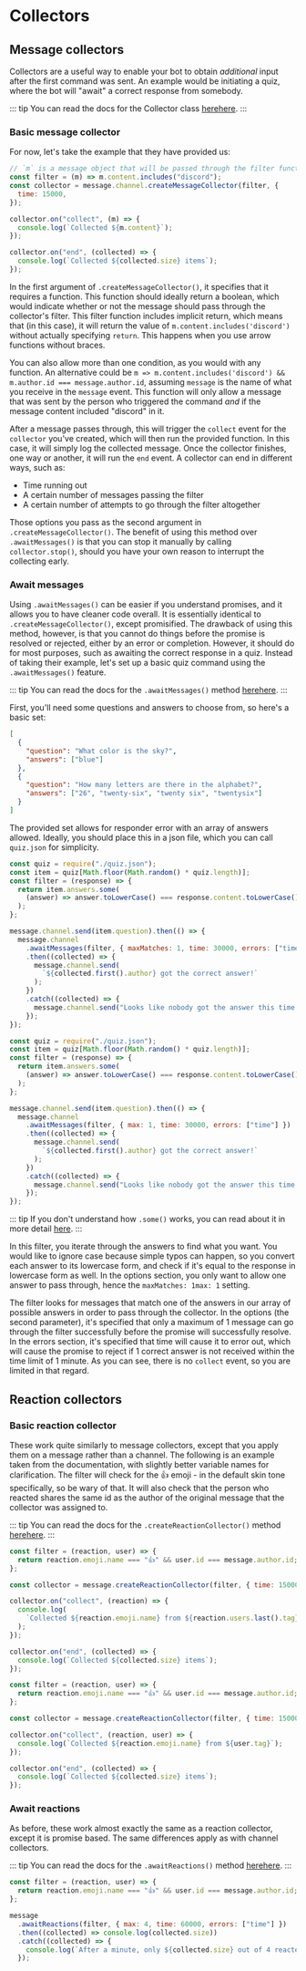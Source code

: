 # Collectors

## Message collectors

Collectors are a useful way to enable your bot to obtain _additional_ input after the first command was sent. An example would be initiating a quiz, where the bot will "await" a correct response from somebody.

::: tip
You can read the docs for the Collector class <branch version="11.x" inline>[here](https://discord.js.org/#/docs/main/v11/class/Collector)</branch><branch version="12.x" inline>[here](https://discord.js.org/#/docs/main/stable/class/Collector)</branch>.
:::

### Basic message collector

For now, let's take the example that they have provided us:

```js
// `m` is a message object that will be passed through the filter function
const filter = (m) => m.content.includes("discord");
const collector = message.channel.createMessageCollector(filter, {
  time: 15000,
});

collector.on("collect", (m) => {
  console.log(`Collected ${m.content}`);
});

collector.on("end", (collected) => {
  console.log(`Collected ${collected.size} items`);
});
```

In the first argument of `.createMessageCollector()`, it specifies that it requires a function. This function should ideally return a boolean, which would indicate whether or not the message should pass through the collector's filter. This filter function includes implicit return, which means that (in this case), it will return the value of `m.content.includes('discord')` without actually specifying `return`. This happens when you use arrow functions without braces.

You can also allow more than one condition, as you would with any function. An alternative could be `m => m.content.includes('discord') && m.author.id === message.author.id`, assuming `message` is the name of what you receive in the `message` event. This function will only allow a message that was sent by the person who triggered the command _and_ if the message content included "discord" in it.

After a message passes through, this will trigger the `collect` event for the `collector` you've created, which will then run the provided function. In this case, it will simply log the collected message. Once the collector finishes, one way or another, it will run the `end` event. A collector can end in different ways, such as:

- Time running out
- A certain number of messages passing the filter
- A certain number of attempts to go through the filter altogether

Those options you pass as the second argument in `.createMessageCollector()`. The benefit of using this method over `.awaitMessages()` is that you can stop it manually by calling `collector.stop()`, should you have your own reason to interrupt the collecting early.

### Await messages

Using `.awaitMessages()` can be easier if you understand promises, and it allows you to have cleaner code overall. It is essentially identical to `.createMessageCollector()`, except promisified. The drawback of using this method, however, is that you cannot do things before the promise is resolved or rejected, either by an error or completion. However, it should do for most purposes, such as awaiting the correct response in a quiz. Instead of taking their example, let's set up a basic quiz command using the `.awaitMessages()` feature.

::: tip
You can read the docs for the `.awaitMessages()` method <branch version="11.x" inline>[here](https://discord.js.org/#/docs/main/v11/class/TextChannel?scrollTo=awaitMessages)</branch><branch version="12.x" inline>[here](https://discord.js.org/#/docs/main/stable/class/TextChannel?scrollTo=awaitMessages)</branch>.
:::

First, you'll need some questions and answers to choose from, so here's a basic set:

```json
[
  {
    "question": "What color is the sky?",
    "answers": ["blue"]
  },
  {
    "question": "How many letters are there in the alphabet?",
    "answers": ["26", "twenty-six", "twenty six", "twentysix"]
  }
]
```

The provided set allows for responder error with an array of answers allowed. Ideally, you should place this in a json file, which you can call `quiz.json` for simplicity.

<branch version="11.x">

```js
const quiz = require("./quiz.json");
const item = quiz[Math.floor(Math.random() * quiz.length)];
const filter = (response) => {
  return item.answers.some(
    (answer) => answer.toLowerCase() === response.content.toLowerCase()
  );
};

message.channel.send(item.question).then(() => {
  message.channel
    .awaitMessages(filter, { maxMatches: 1, time: 30000, errors: ["time"] })
    .then((collected) => {
      message.channel.send(
        `${collected.first().author} got the correct answer!`
      );
    })
    .catch((collected) => {
      message.channel.send("Looks like nobody got the answer this time.");
    });
});
```

</branch>
<branch version="12.x">

```js
const quiz = require("./quiz.json");
const item = quiz[Math.floor(Math.random() * quiz.length)];
const filter = (response) => {
  return item.answers.some(
    (answer) => answer.toLowerCase() === response.content.toLowerCase()
  );
};

message.channel.send(item.question).then(() => {
  message.channel
    .awaitMessages(filter, { max: 1, time: 30000, errors: ["time"] })
    .then((collected) => {
      message.channel.send(
        `${collected.first().author} got the correct answer!`
      );
    })
    .catch((collected) => {
      message.channel.send("Looks like nobody got the answer this time.");
    });
});
```

</branch>

::: tip
If you don't understand how `.some()` works, you can read about it in more detail [here](https://developer.mozilla.org/en-US/docs/Web/JavaScript/Reference/Global_Objects/Array/some).
:::

In this filter, you iterate through the answers to find what you want. You would like to ignore case because simple typos can happen, so you convert each answer to its lowercase form, and check if it's equal to the response in lowercase form as well. In the options section, you only want to allow one answer to pass through, hence the <branch version="11.x" inline>`maxMatches: 1`</branch><branch version="12.x" inline>`max: 1`</branch> setting.

The filter looks for messages that match one of the answers in our array of possible answers in order to pass through the collector. In the options (the second parameter), it's specified that only a maximum of 1 message can go through the filter successfully before the promise will successfully resolve. In the errors section, it's specified that time will cause it to error out, which will cause the promise to reject if 1 correct answer is not received within the time limit of 1 minute. As you can see, there is no `collect` event, so you are limited in that regard.

## Reaction collectors

### Basic reaction collector

These work quite similarly to message collectors, except that you apply them on a message rather than a channel. The following is an example taken from the documentation, with slightly better variable names for clarification. The filter will check for the 👍 emoji - in the default skin tone specifically, so be wary of that. It will also check that the person who reacted shares the same id as the author of the original message that the collector was assigned to.

::: tip
You can read the docs for the `.createReactionCollector()` method <branch version="11.x" inline>[here](https://discord.js.org/#/docs/main/v11/class/Message?scrollTo=createReactionCollector)</branch><branch version="12.x" inline>[here](https://discord.js.org/#/docs/main/stable/class/Message?scrollTo=createReactionCollector)</branch>.
:::

<branch version="11.x">

```js
const filter = (reaction, user) => {
  return reaction.emoji.name === "👍" && user.id === message.author.id;
};

const collector = message.createReactionCollector(filter, { time: 15000 });

collector.on("collect", (reaction) => {
  console.log(
    `Collected ${reaction.emoji.name} from ${reaction.users.last().tag}`
  );
});

collector.on("end", (collected) => {
  console.log(`Collected ${collected.size} items`);
});
```

</branch>
<branch version="12.x">

```js
const filter = (reaction, user) => {
  return reaction.emoji.name === "👍" && user.id === message.author.id;
};

const collector = message.createReactionCollector(filter, { time: 15000 });

collector.on("collect", (reaction, user) => {
  console.log(`Collected ${reaction.emoji.name} from ${user.tag}`);
});

collector.on("end", (collected) => {
  console.log(`Collected ${collected.size} items`);
});
```

</branch>

### Await reactions

As before, these work almost exactly the same as a reaction collector, except it is promise based. The same differences apply as with channel collectors.

::: tip
You can read the docs for the `.awaitReactions()` method <branch version="11.x" inline>[here](https://discord.js.org/#/docs/main/v11/class/Message?scrollTo=awaitReactions)</branch><branch version="12.x" inline>[here](https://discord.js.org/#/docs/main/stable/class/Message?scrollTo=awaitReactions)</branch>.
:::

```js
const filter = (reaction, user) => {
  return reaction.emoji.name === "👍" && user.id === message.author.id;
};

message
  .awaitReactions(filter, { max: 4, time: 60000, errors: ["time"] })
  .then((collected) => console.log(collected.size))
  .catch((collected) => {
    console.log(`After a minute, only ${collected.size} out of 4 reacted.`);
  });
```
